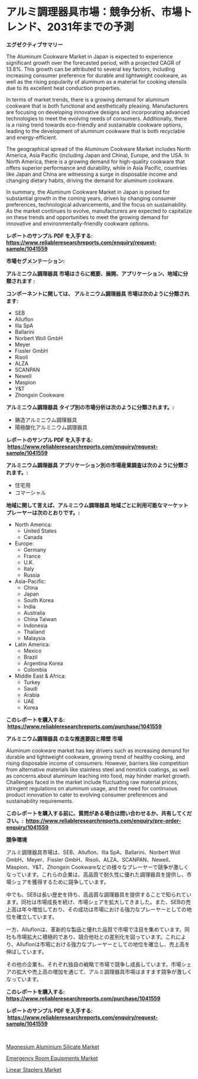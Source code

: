 <p><h1>アルミ調理器具市場：競争分析、市場トレンド、2031年までの予測</h1></p><p><strong>エグゼクティブサマリー</strong></p>
<p><p>The Aluminum Cookware Market in Japan is expected to experience significant growth over the forecasted period, with a projected CAGR of 13.8%. This growth can be attributed to several key factors, including increasing consumer preference for durable and lightweight cookware, as well as the rising popularity of aluminum as a material for cooking utensils due to its excellent heat conduction properties.</p><p>In terms of market trends, there is a growing demand for aluminum cookware that is both functional and aesthetically pleasing. Manufacturers are focusing on developing innovative designs and incorporating advanced technologies to meet the evolving needs of consumers. Additionally, there is a rising trend towards eco-friendly and sustainable cookware options, leading to the development of aluminum cookware that is both recyclable and energy-efficient.</p><p>The geographical spread of the Aluminum Cookware Market includes North America, Asia Pacific (including Japan and China), Europe, and the USA. In North America, there is a growing demand for high-quality cookware that offers superior performance and durability, while in Asia Pacific, countries like Japan and China are witnessing a surge in disposable income and changing dietary habits, driving the demand for aluminum cookware.</p><p>In summary, the Aluminum Cookware Market in Japan is poised for substantial growth in the coming years, driven by changing consumer preferences, technological advancements, and the focus on sustainability. As the market continues to evolve, manufacturers are expected to capitalize on these trends and opportunities to meet the growing demand for innovative and environmentally-friendly cookware options.</p></p>
<p><strong>レポートのサンプル PDF を入手する: <a href="https://www.reliableresearchreports.com/enquiry/request-sample/1041559">https://www.reliableresearchreports.com/enquiry/request-sample/1041559</a></strong></p>
<p><strong>市場セグメンテーション:</strong></p>
<p><strong> アルミニウム調理器具 市場はさらに概要、展開、アプリケーション、地域に分類されます :</strong></p>
<p><strong>コンポーネントに関しては、 アルミニウム調理器具 市場は次のように分類されます: &nbsp;</strong></p>
<p><ul><li>SEB</li><li>Alluflon</li><li>Illa SpA</li><li>Ballarini</li><li>Norbert Woll GmbH</li><li>Meyer</li><li>Fissler GmbH</li><li>Risoli</li><li>ALZA</li><li>SCANPAN</li><li>Newell</li><li>Maspion</li><li>Y&T</li><li>Zhongxin Cookware</li></ul></p>
<p><strong> アルミニウム調理器具 タイプ別の市場分析は次のように分類されます。:</strong></p>
<p><ul><li>鋳造アルミニウム調理器具</li><li>陽極酸化アルミニウム調理器具</li></ul></p>
<p><strong>レポートのサンプル PDF を入手する: &nbsp;<a href="https://www.reliableresearchreports.com/enquiry/request-sample/1041559">https://www.reliableresearchreports.com/enquiry/request-sample/1041559</a></strong></p>
<p><strong> アルミニウム調理器具 アプリケーション別の市場産業調査は次のように分類されます。:</strong></p>
<p><ul><li>住宅用</li><li>コマーシャル</li></ul></p>
<p><strong>地域に関して言えば、アルミニウム調理器具 地域ごとに利用可能なマーケットプレーヤーは次のとおりです。:</strong></p>
<p><ul>
    <li>
        North America:
        <ul>
            <li>United States</li>
            <li>Canada</li>
        </ul>
    </li>
    <li>
        Europe:
        <ul>
            <li>Germany</li>
            <li>France</li>
            <li>U.K.</li>
            <li>Italy</li>
            <li>Russia</li>
        </ul>
    </li>
    <li>
        Asia-Pacific:
        <ul>
            <li>China</li>
            <li>Japan</li>
            <li>South Korea</li>
            <li>India</li>
            <li>Australia</li>
            <li>China Taiwan</li>
            <li>Indonesia</li>
            <li>Thailand</li>
            <li>Malaysia</li>
        </ul>
    </li>
    <li>
        Latin America:
        <ul>
            <li>Mexico</li>
            <li>Brazil</li>
            <li>Argentina Korea</li>
            <li>Colombia</li>
        </ul>
    </li>
    <li>
        Middle East & Africa:
        <ul>
            <li>Turkey</li>
            <li>Saudi</li>
            <li>Arabia</li>
            <li>UAE</li>
            <li>Korea</li>
        </ul>
    </li>
    </ul></p>
<p><strong>このレポートを購入する: &nbsp;<a href="https://www.reliableresearchreports.com/purchase/1041559">https://www.reliableresearchreports.com/purchase/1041559</a></strong></p>
<p><strong>アルミニウム調理器具 の主な推進要因と障壁 市場</strong></p>
<p><p>Aluminum cookware market has key drivers such as increasing demand for durable and lightweight cookware, growing trend of healthy cooking, and rising disposable income of consumers. However, barriers like competition from alternative materials like stainless steel and nonstick coatings, as well as concerns about aluminum leaching into food, may hinder market growth. Challenges faced in the market include fluctuating raw material prices, stringent regulations on aluminum usage, and the need for continuous product innovation to cater to evolving consumer preferences and sustainability requirements.</p></p>
<p><strong>このレポートを購入する前に、質問がある場合は問い合わせるか、共有してください。:&nbsp; <a href="https://www.reliableresearchreports.com/enquiry/pre-order-enquiry/1041559">https://www.reliableresearchreports.com/enquiry/pre-order-enquiry/1041559</a></strong></p>
<p><strong>競争環境</strong></p>
<p><p>アルミ調理器具市場は、SEB、Alluflon、Illa SpA、Ballarini、Norbert Woll GmbH、Meyer、Fissler GmbH、Risoli、ALZA、SCANPAN、Newell、Maspion、Y&T、Zhongxin Cookwareなどの様々なプレーヤーで競争が激しくなっています。これらの企業は、高品質で耐久性に優れた調理器具を提供し、市場シェアを獲得するために競争しています。</p><p>中でも、SEBは長い歴史を持ち、高品質な調理器具を提供することで知られています。同社は市場成長を続け、市場シェアを拡大してきました。また、SEBの売上高は年々増加しており、その成功は市場における強力なプレーヤーとしての地位を確立しています。</p><p>一方、Alluflonは、革新的な製品と優れた品質で市場で注目を集めています。同社も市場拡大に積極的であり、競合他社との差別化を図っています。これにより、Alluflonは市場における強力なプレーヤーとしての地位を確立し、売上高を伸ばしています。</p><p>その他の企業も、それぞれ独自の戦略で市場で競争し成長しています。市場シェアの拡大や売上高の増加を通じて、アルミ調理器具市場はますます競争が激しくなっています。</p></p>
<p><strong>このレポートを購入する: &nbsp; <a href="https://www.reliableresearchreports.com/purchase/1041559">https://www.reliableresearchreports.com/purchase/1041559</a></strong></p>
<p><strong>レポートのサンプル PDF を入手する: &nbsp;<a href="https://www.reliableresearchreports.com/enquiry/request-sample/1041559">https://www.reliableresearchreports.com/enquiry/request-sample/1041559</a></strong><strong></strong></p>
<p>&nbsp;</p>
<p><p><a href="https://github.com/Angelnienowdseej3e45z3p8c/Market-Research-Report-List-1/blob/main/magnesium-aluminium-silicate-market.md">Magnesium Aluminium Silicate Market</a></p><p><a href="https://view.publitas.com/reportprime-1/emergency-room-equipments-market-size-and-examines-its-market-scope-with-a-primary-focus-on-growth-opportunities-and-forecasted-trends-spanning-from-2023-to-2030/">Emergency Room Equipments Market</a></p><p><a href="https://view.publitas.com/reportprime-1/linear-staplers-market-a-comprehensive-report-of-its-market-share-growth-trends-2023-2030/">Linear Staplers Market</a></p></p>